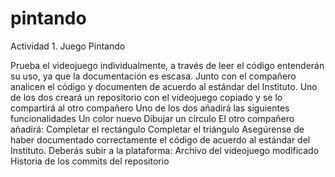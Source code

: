 # pintando
Actividad 1. Juego Pintando

Prueba el videojuego individualmente, a través de leer el código entenderán su uso, ya que la documentación es escasa.
Junto con el compañero analicen el código y documenten de acuerdo al estándar del Instituto.
Uno de los dos creará un repositorio con el videojuego copiado y se lo compartirá al otro compañero
Uno de los dos añadirá las siguientes funcionalidades
Un color nuevo
Dibujar un círculo
El otro compañero añadirá:
Completar el rectángulo
Completar el triángulo
Asegúrense de haber documentado correctamente el código de acuerdo al estándar del Instituto.
Deberás subir a la plataforma:
Archivo del videojuego modificado
Historia de los commits del repositorio
